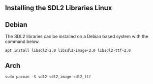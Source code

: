 ## Installing the SDL2 Libraries Linux

## Debian

The SDL2 libraries can be installed on a Debian based system with the command
below.

	apt install libsdl2-2.0 libsdl2-image-2.0 libsdl2-ttf-2.0

## Arch

    sudo pacman -S sdl2 sdl2_image sdl2_ttf
